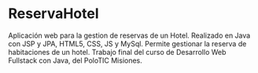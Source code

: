 # ReservaHotel
Aplicación web para la gestion de reservas de un Hotel. Realizado en Java con JSP y JPA, HTML5, CSS, JS y MySql. Permite gestionar la reserva de habitaciones de un hotel. Trabajo final del curso de Desarrollo Web Fullstack con Java, del PoloTIC Misiones.
